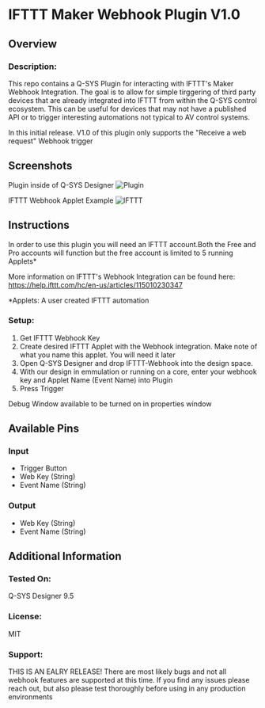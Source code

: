 # IFTTT Maker Webhook Plugin V1.0

## Overview
### Description:
This repo contains a Q-SYS Plugin for interacting with IFTTT's Maker Webhook Integration. The goal is to allow for simple tirggering of third party devices that are already integrated into IFTTT from within the Q-SYS control ecosystem. This can be useful for devices that may not have a published API or to trigger interesting automations not typical to AV control systems.

In this initial release. V1.0 of this plugin only supports the "Receive a web request" Webhook trigger

## Screenshots

Plugin inside of Q-SYS Designer
![Plugin](https://github.com/ecarlson88/Q-SYS-IFTTT-Webhook-Plugin/blob/main/Screenshot%202022-10-05%20203225.png)




IFTTT Webhook Applet Example
![IFTTT](https://github.com/ecarlson88/Q-SYS-IFTTT-Webhook-Plugin/blob/main/Screenshot%202022-10-05%20200726(1).png)



## Instructions
In order to use this plugin you will need an IFTTT account.Both the Free and Pro accounts will function but the free account is limited to 5 running Applets*

More information on IFTTT's Webhook Integration can be found here: https://help.ifttt.com/hc/en-us/articles/115010230347


*Applets: A user created IFTTT automation

### Setup:
1. Get IFTTT Webhook Key
2. Create desired IFTTT Applet with the Webhook integration. Make note of what you name this applet. You will need it later 
3. Open Q-SYS Designer and drop IFTTT-Webhook into the design space.
4. With our design in emmulation or running on a core, enter your webhook key and Applet Name (Event Name) into Plugin
5. Press Trigger 

Debug Window available to be turned on in properties window

## Available Pins

### Input
- Trigger Button
- Web Key (String)
- Event Name (String)
### Output
- Web Key (String)
- Event Name (String)

## Additional Information
### Tested On:
Q-SYS Designer 9.5
### License:
MIT
### Support:
THIS IS AN EALRY RELEASE! There are most likely bugs and not all webhook features are supported at this time. If you find any issues please reach out, but also please test thoroughly  before using in any production environments
